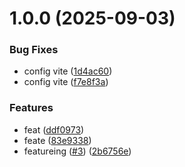 # 1.0.0 (2025-09-03)


### Bug Fixes

* config vite ([1d4ac60](https://github.com/Julio-Freitas/config-branch/commit/1d4ac604f83db06218829aad47802b6717a790f8))
* config vite ([f7e8f3a](https://github.com/Julio-Freitas/config-branch/commit/f7e8f3ade883a337491b2aa7fc4b3dca8a3b8b59))


### Features

* feat ([ddf0973](https://github.com/Julio-Freitas/config-branch/commit/ddf0973898c4bf8a66af7a248f9deed7004af2cc))
* feate ([83e9338](https://github.com/Julio-Freitas/config-branch/commit/83e933845ac5ae6505f68e000eae565a72140412))
* featureing ([#3](https://github.com/Julio-Freitas/config-branch/issues/3)) ([2b6756e](https://github.com/Julio-Freitas/config-branch/commit/2b6756e05d8f5bebb0b1e07510b8d59c89e854c5))
